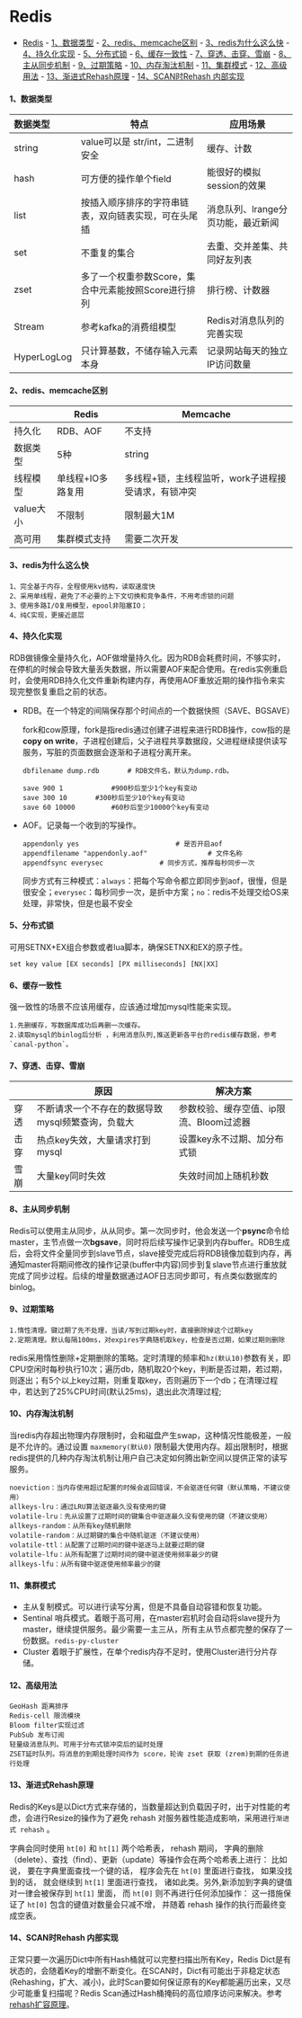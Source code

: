 # Redis

- [Redis](#redis)
      - [1、数据类型](#1-----)
          - [2、redis、memcache区别](#2-redis-memcache--)
          - [3、redis为什么这么快](#3-redis------)
          - [4、持久化实现](#4------)
          - [5、分布式锁](#5-----)
          - [6、缓存一致性](#6------)
          - [7、穿透、击穿、雪崩](#7---------)
          - [8、主从同步机制](#8-------)
          - [9、过期策略](#9-----)
          - [10、内存淘汰机制](#10-------)
          - [11、集群模式](#11-----)
          - [12、高级用法](#12-----)
          - [13、渐进式Rehash原理](#13----rehash--)
          - [14、SCAN时Rehash 内部实现](#14-scan-rehash-----)



#### 1、数据类型

| 数据类型    | 特点                                                 | 应用场景                           |
| :---------- | ---------------------------------------------------- | ---------------------------------- |
| string      | value可以是 str/int，二进制安全                      | 缓存、计数                         |
| hash        | 可方便的操作单个field                                | 能很好的模拟session的效果          |
| list        | 按插入顺序排序的字符串链表，双向链表实现，可在头尾插 | 消息队列、lrange分页功能，最近新闻 |
| set         | 不重复的集合                                         | 去重、交并差集、共同好友列表       |
| zset        | 多了一个权重参数Score，集合中元素能按照Score进行排列 | 排行榜、计数器                     |
| Stream      | 参考kafka的消费组模型                                | Redis对消息队列的完善实现          |
| HyperLogLog | 只计算基数，不储存输入元素本身                       | 记录网站每天的独立IP访问数量       |

#### 2、redis、memcache区别

|           | Redis             | Memcache                                            |
| --------- | ----------------- | --------------------------------------------------- |
| 持久化    | RDB、AOF          | 不支持                                              |
| 数据类型  | 5种               | string                                              |
| 线程模型  | 单线程+IO多路复用 | 多线程+锁，主线程监听，work子进程接受请求，有锁冲突 |
| value大小 | 不限制            | 限制最大1M                                          |
| 高可用    | 集群模式支持      | 需要二次开发                                        |

#### 3、redis为什么这么快

```
1、完全基于内存，全程使用kv结构，读取速度快
2、采用单线程，避免了不必要的上下文切换和竞争条件，不用考虑锁的问题
3、使用多路I/O复用模型，epool非阻塞IO；
4、纯C实现，更接近底层
```

#### 4、持久化实现

RDB做镜像全量持久化，AOF做增量持久化。因为RDB会耗费时间，不够实时，在停机的时候会导致大量丢失数据，所以需要AOF来配合使用。在redis实例重启时，会使用RDB持久化文件重新构建内存，再使用AOF重放近期的操作指令来实现完整恢复重启之前的状态。

- RDB。在一个特定的间隔保存那个时间点的一个数据快照（SAVE、BGSAVE）

  fork和cow原理，fork是指redis通过创建子进程来进行RDB操作，cow指的是**copy on write**，子进程创建后，父子进程共享数据段，父进程继续提供读写服务，写脏的页面数据会逐渐和子进程分离开来。

  ```
  dbfilename dump.rdb		# RDB文件名，默认为dump.rdb。
  
  save 900 1 			#900秒后至少1个key有变动
  save 300 10 		#300秒后至少10个key有变动
  save 60 10000 		#60秒后至少10000个key有变动
  ```

- AOF。记录每一个收到的写操作。

  ```
  appendonly yes						# 是否开启aof
  appendfilename "appendonly.aof"				# 文件名称
  appendfsync everysec 				# 同步方式，推荐每秒同步一次
  ```

  同步方式有三种模式：`always`：把每个写命令都立即同步到aof，很慢，但是很安全；`everysec`：每秒同步一次，是折中方案；`no`：redis不处理交给OS来处理，非常快，但是也最不安全

#### 5、分布式锁

可用SETNX+EX组合参数或者lua脚本，确保SETNX和EX的原子性。

```
set key value [EX seconds] [PX milliseconds] [NX|XX]
```

#### 6、缓存一致性

强一致性的场景不应该用缓存，应该通过增加mysql性能来实现。

```
1.先删缓存，写数据库成功后再删一次缓存。
2.读取mysql的binlog后分析 ，利用消息队列,推送更新各平台的redis缓存数据，参考`canal-python`。
```

#### 7、穿透、击穿、雪崩

|      | 原因                                              | 解决方案                                |
| ---- | ------------------------------------------------- | --------------------------------------- |
| 穿透 | 不断请求一个不存在的数据导致mysql频繁查询，负载大 | 参数校验、缓存空值、ip限流、Bloom过滤器 |
| 击穿 | 热点key失效，大量请求打到mysql                    | 设置key永不过期、加分布式锁             |
| 雪崩 | 大量key同时失效                                   | 失效时间加上随机秒数                    |

#### 8、主从同步机制

Redis可以使用主从同步，从从同步。第一次同步时，他会发送一个**psync**命令给master，主节点做一次**bgsave**，同时将后续写操作记录到内存buffer。RDB生成后，会将文件全量同步到slave节点，slave接受完成后将RDB镜像加载到内存，再通知master将期间修改的操作记录(buffer中内容)同步到复slave节点进行重放就完成了同步过程。后续的增量数据通过AOF日志同步即可，有点类似数据库的binlog。

#### 9、过期策略

```
1.惰性清理。键过期了先不处理，当读/写到过期key时，直接删除掉这个过期key
2.定期清理。默认每隔100ms，对expires字典随机取key，检查是否过期，如果过期则删除
```

redis采用惰性删除+定期删除的策略。定时清理的频率和`hz(默认10)`参数有关，即CPU空闲时每秒执行10次；遍历db，随机取20个key，判断是否过期，若过期，则逐出；有5个以上key过期，则重复取key，否则遍历下一个db；在清理过程中，若达到了25%CPU时间(默认25ms)，退出此次清理过程;

#### 10、内存淘汰机制

当redis内存超出物理内存限制时，会和磁盘产生swap，这种情况性能极差，一般是不允许的。通过设置 `maxmemory(默认0)` 限制最大使用内存。超出限制时，根据redis提供的几种内存淘汰机制让用户自己决定如何腾出新空间以提供正常的读写服务。

```
noeviction：当内存使用超过配置的时候会返回错误，不会驱逐任何键（默认策略，不建议使用）
allkeys-lru：通过LRU算法驱逐最久没有使用的键
volatile-lru：先从设置了过期时间的键集合中驱逐最久没有使用的键（不建议使用）
allkeys-random：从所有key随机删除
volatile-random：从过期键的集合中随机驱逐（不建议使用）
volatile-ttl：从配置了过期时间的键中驱逐马上就要过期的键
volatile-lfu：从所有配置了过期时间的键中驱逐使用频率最少的键
allkeys-lfu：从所有键中驱逐使用频率最少的键
```

#### 11、集群模式

- 主从复制模式。可以进行读写分离，但是不具备自动容错和恢复功能。
-  Sentinal 哨兵模式。着眼于高可用，在master宕机时会自动将slave提升为master，继续提供服务。最少需要一主三从，所有主从节点都完整的保存了一份数据。`redis-py-cluster`
-  Cluster 着眼于扩展性，在单个redis内存不足时，使用Cluster进行分片存储。

#### 12、高级用法

```
GeoHash 距离排序
Redis-cell 限流模块
Bloom filter实现过滤
PubSub 发布订阅
轻量级消息队列。可用于分布式锁冲突后的延时处理
ZSET延时队列。将消息的到期处理时间作为 score，轮询 zset 获取 (zrem)到期的任务进行处理
```

#### 13、渐进式Rehash原理

Redis的Keys是以Dict方式来存储的，当数量超达到负载因子时，出于对性能的考虑，会进行Resize的操作为了避免 rehash 对服务器性能造成影响，采用进行`渐进式 rehash` 。

字典会同时使用 `ht[0]` 和 `ht[1]` 两个哈希表，  rehash 期间， 字典的删除（delete）、查找（find）、更新（update）等操作会在两个哈希表上进行： 比如说， 要在字典里面查找一个键的话， 程序会先在 `ht[0]` 里面进行查找， 如果没找到的话， 就会继续到 `ht[1]` 里面进行查找， 诸如此类。另外,新添加到字典的键值对一律会被保存到 `ht[1]` 里面， 而 `ht[0]` 则不再进行任何添加操作： 这一措施保证了 `ht[0]` 包含的键值对数量会只减不增， 并随着 rehash 操作的执行而最终变成空表。

#### 14、SCAN时Rehash 内部实现

正常只要一次遍历Dict中所有Hash桶就可以完整扫描出所有Key，Redis Dict是有状态的，会随着Key的增删不断变化。在SCAN时，Dict有可能出于非稳定状态(Rehashing，扩大、减小)，此时Scan要如何保证原有的Key都能遍历出来，又尽少可能重复扫描呢？Redis Scan通过Hash桶掩码的高位顺序访问来解决。参考[rehash扩容原理](https://tech.meituan.com/2018/07/27/redis-rehash-practice-optimization.html)。